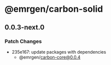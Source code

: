 # @emrgen/carbon-solid

## 0.0.3-next.0

### Patch Changes

- 235e167: update packages with dependencies
  - @emrgen/carbon-core@0.0.4
